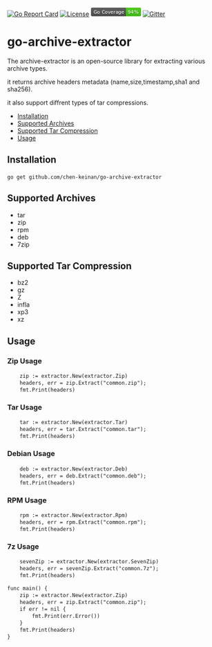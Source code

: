 [![Go Report Card](https://goreportcard.com/badge/github.com/chen-keinan/go-archive-extractor)](https://goreportcard.com/report/github.com/chen-keinan/go-archive-extractor)
[![License](https://img.shields.io/badge/License-Apache%202.0-blue.svg)](https://github.com/chen-keinan/go-archive-extractor/blob/master/LICENSE)
<img src="./pkg/img/coverage_badge.png" alt="test coverage badge">
[![Gitter](https://badges.gitter.im/beacon-sec/community.svg)](https://gitter.im/beacon-sec/community?utm_source=badge&utm_medium=badge&utm_campaign=pr-badge)
# go-archive-extractor

The archive-extractor is an open-source library for extracting various archive types.

it returns archive headers metadata (name,size,timestamp,sha1 and sha256).

it also support  diffrent types of tar compressions.


* [Installation](#installation)
* [Supported Archives](#supported-archives)
* [Supported Tar Compression](#supported-tar-compression)
* [Usage](#usage)


## Installation
``
go get github.com/chen-keinan/go-archive-extractor
``

## Supported Archives
 - tar
 - zip
 - rpm
 - deb
 - 7zip

## Supported Tar Compression
 - bz2
 - gz
 - Z 
 - infla
 - xp3
 - xz

## Usage

### Zip Usage
```
    zip := extractor.New(extractor.Zip)
    headers, err = zip.Extract("common.zip");
    fmt.Print(headers)
```
### Tar Usage
```
    tar := extractor.New(extractor.Tar)
    headers, err = tar.Extract("common.tar");
    fmt.Print(headers)
```
### Debian Usage
```
    deb := extractor.New(extractor.Deb)
    headers, err = deb.Extract("common.deb");
    fmt.Print(headers)
```
### RPM Usage
```
    rpm := extractor.New(extractor.Rpm)
    headers, err = rpm.Extract("common.rpm");
    fmt.Print(headers)
```
### 7z Usage
```
    sevenZip := extractor.New(extractor.SevenZip)
    headers, err = sevenZip.Extract("common.7z");
    fmt.Print(headers)
```

```
func main() {
    zip := extractor.New(extractor.Zip)
    headers, err = zip.Extract("common.zip");
    if err != nil {
        fmt.Print(err.Error())
    }
    fmt.Print(headers)
}
```

